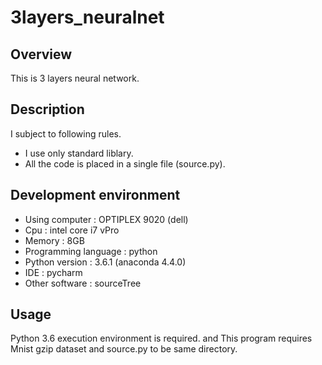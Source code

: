 # 3layers_neuralnet

## Overview
 This is 3 layers neural network.

## Description
 I subject to following rules.
 - I use only standard liblary.
 - All the code is placed in a single file (source.py).
 
## Development environment
- Using computer  : OPTIPLEX 9020 (dell)
- Cpu : intel core i7 vPro
- Memory : 8GB
- Programming language : python
- Python version : 3.6.1 (anaconda 4.4.0)
- IDE : pycharm
- Other software : sourceTree

## Usage
Python 3.6 execution environment is required.
and This program requires Mnist gzip dataset and source.py to be same directory. 
